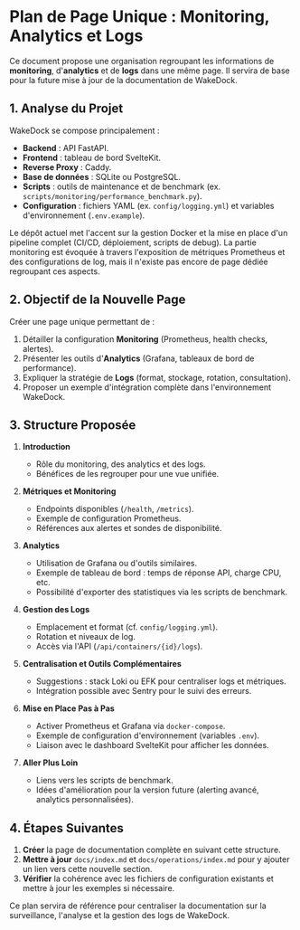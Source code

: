 # Plan de Page Unique : Monitoring, Analytics et Logs

Ce document propose une organisation regroupant les informations de **monitoring**, d'**analytics** et de **logs** dans une même page. Il servira de base pour la future mise à jour de la documentation de WakeDock.

## 1. Analyse du Projet

WakeDock se compose principalement :

- **Backend** : API FastAPI.
- **Frontend** : tableau de bord SvelteKit.
- **Reverse Proxy** : Caddy.
- **Base de données** : SQLite ou PostgreSQL.
- **Scripts** : outils de maintenance et de benchmark (ex. `scripts/monitoring/performance_benchmark.py`).
- **Configuration** : fichiers YAML (ex. `config/logging.yml`) et variables d'environnement (`.env.example`).

Le dépôt actuel met l'accent sur la gestion Docker et la mise en place d'un pipeline complet (CI/CD, déploiement, scripts de debug). La partie monitoring est évoquée à travers l'exposition de métriques Prometheus et des configurations de log, mais il n'existe pas encore de page dédiée regroupant ces aspects.

## 2. Objectif de la Nouvelle Page

Créer une page unique permettant de :

1. Détailler la configuration **Monitoring** (Prometheus, health checks, alertes).
2. Présenter les outils d'**Analytics** (Grafana, tableaux de bord de performance).
3. Expliquer la stratégie de **Logs** (format, stockage, rotation, consultation).
4. Proposer un exemple d'intégration complète dans l'environnement WakeDock.

## 3. Structure Proposée

1. **Introduction**
   - Rôle du monitoring, des analytics et des logs.
   - Bénéfices de les regrouper pour une vue unifiée.

2. **Métriques et Monitoring**
   - Endpoints disponibles (`/health`, `/metrics`).
   - Exemple de configuration Prometheus.
   - Références aux alertes et sondes de disponibilité.

3. **Analytics**
   - Utilisation de Grafana ou d'outils similaires.
   - Exemple de tableau de bord : temps de réponse API, charge CPU, etc.
   - Possibilité d'exporter des statistiques via les scripts de benchmark.

4. **Gestion des Logs**
   - Emplacement et format (cf. `config/logging.yml`).
   - Rotation et niveaux de log.
   - Accès via l'API (`/api/containers/{id}/logs`).

5. **Centralisation et Outils Complémentaires**
   - Suggestions : stack Loki ou EFK pour centraliser logs et métriques.
   - Intégration possible avec Sentry pour le suivi des erreurs.

6. **Mise en Place Pas à Pas**
   - Activer Prometheus et Grafana via `docker-compose`.
   - Exemple de configuration d'environnement (variables `.env`).
   - Liaison avec le dashboard SvelteKit pour afficher les données.

7. **Aller Plus Loin**
   - Liens vers les scripts de benchmark.
   - Idées d'amélioration pour la version future (alerting avancé, analytics personnalisées).

## 4. Étapes Suivantes

1. **Créer** la page de documentation complète en suivant cette structure.
2. **Mettre à jour** `docs/index.md` et `docs/operations/index.md` pour y ajouter un lien vers cette nouvelle section.
3. **Vérifier** la cohérence avec les fichiers de configuration existants et mettre à jour les exemples si nécessaire.

Ce plan servira de référence pour centraliser la documentation sur la surveillance, l'analyse et la gestion des logs de WakeDock.
